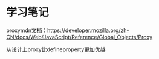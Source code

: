 # 学习笔记

proxymdn文档：https://developer.mozilla.org/zh-CN/docs/Web/JavaScript/Reference/Global_Objects/Proxy

从设计上proxy比defineproperty更加优越
